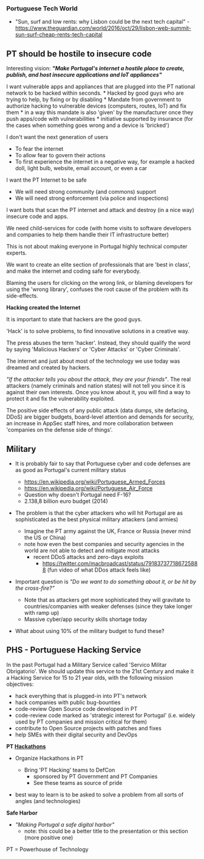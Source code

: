 ### Portuguese Tech World

- "Sun, surf and low rents: why Lisbon could be the next tech capital" -  https://www.theguardian.com/world/2016/oct/29/lisbon-web-summit-sun-surf-cheap-rents-tech-capital

## PT should be hostile to insecure code

Interesting vision: _**"Make Portugal's internet a hostile place to create, publish, and host insecure applications and IoT appliances"**_

I want vulnerable apps and appliances that are plugged into the PT national network to be hacked within seconds.
    * Hacked by good guys who are trying to help, by fixing or by disabling
    * Mandate from government to authorize hacking to vulnerable devices (computers, routes, IoT) and fix them
    * in a way this mandate is also 'given' by the manufacturer once they push apps/code with vulnerabilities
    * initiative supported by insurance (for the cases when something goes wrong and a device is 'bricked')

I don't want the next generation of users
  * To fear the internet  
  * To allow fear to govern their actions
  * To first experience the internet in a negative way, for example a hacked doll, light bulb, website, email account, or even a car

I want the PT Internet to be safe
  * We will need strong community (and commons) support
  * We will need strong enforcement (via police and inspections)

I want bots that scan the PT internet and attack and destroy (in a nice way) insecure code and apps.

We need child-services for code (with home visits to software developers and companies to help them handle their IT infrastructure better)

This is not about making everyone in Portugal highly technical computer experts.

We want to create an elite section of professionals that are 'best in class', and make the internet and coding safe for everybody.

Blaming the users for clicking on the wrong link, or blaming developers for using the 'wrong library', confuses the root cause of the problem with its side-effects.

**Hacking created the Internet**

It is important to state that hackers are the good guys.

'Hack' is to solve problems, to find innovative solutions in a creative way.

The press abuses the term 'hacker'. Instead, they should qualify the word by saying 'Malicious Hackers' or 'Cyber Attacks' or 'Cyber Criminals'.

The internet and just about most of the technology we use today was dreamed and created by hackers.

_"If the attacker tells you about the attack, they are your friends"_. The real attackers (namely criminals and nation states) will not tell you since it is against their own interests. Once you know about it, you will find a way to protect it and fix the vulnerability exploited.

The positive side effects of any public attack (data dumps, site defacing, DDoS) are bigger budgets, board-level attention and demands for security, an increase in AppSec staff hires, and more collaboration between 'companies on the defense side of things'.

## Military

  * It is probably fair to say that Portuguese cyber and code defenses are as good as Portugal's current military status
    * https://en.wikipedia.org/wiki/Portuguese_Armed_Forces
    * https://en.wikipedia.org/wiki/Portuguese_Air_Force
    * Question why doesn't Portugal need F-16?
    * 2.138,8 billion euro budget (2014)

  * The problem is that the cyber attackers who will hit Portugal are as sophisticated as the best physical military attackers (and armies)
    * Imagine the PT army against the UK, France or Russia (never mind the US or China)
    * note how even the best companies and security agencies in the world are not able to detect and mitigate most attacks
      * recent DDoS attacks and zero-days exploits
        * https://twitter.com/macbroadcast/status/791837377186725888 (fun video of what DDos attack feels like)
  * Important question is _"Do we want to do something about it, or be hit by the cross-fire?"_
      * Note that as attackers get more sophisticated they will gravitate to countries/companies with weaker defenses (since they take longer with ramp up)
      * Massive cyber/app security skills shortage today

 * What about using 10% of the military budget to fund these?

## PHS - Portuguese Hacking Service

In the past Portugal had a Military Service called 'Servico Militar Obrigatorio'. We should update this service to the 21st Century and make it a Hacking Service for 15 to 21 year olds, with the following mission objectives:

   * hack everything that is plugged-in into PT's network
   * hack companies with public bug-bounties
   * code-review Open Source code developed in PT
   * code-review code marked as 'strategic interest for Portugal' (i.e. widely used by PT companies and mission critical for them)
   * contribute to Open Source projects with patches and fixes
   * help SMEs with their digital security and DevOps

**PT [Hackathons](https://en.wikipedia.org/wiki/Hackathon)**

  * Organize Hackathons in PT
    * Bring 'PT Hacking' teams to DefCon
      * sponsored by PT Government and PT Companies
      * See these teams as source of pride    

* best way to learn is to be asked to solve a problem from all sorts of angles (and technologies)

**Safe Harbor**

  * _"Making Portugal a safe digital harbor"_
    * note: this could be a better title to the presentation or this section (more positive one)





PT = Powerhouse of Technology
